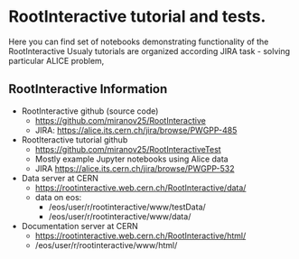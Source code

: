 # RootInteractive tutorial and tests. 
Here you can find set of notebooks demonstrating functionality of the RootInteractive
Usualy tutorials are organized according JIRA task - solving particular ALICE problem,


## RootInteractive Information

* RootInteractive github (source code)
  * https://github.com/miranov25/RootInteractive
  * JIRA: https://alice.its.cern.ch/jira/browse/PWGPP-485
* RootIteractive tutorial github
  * https://github.com/miranov25/RootInteractiveTest
  * Mostly example Jupyter notebooks  using Alice data
  * JIRA https://alice.its.cern.ch/jira/browse/PWGPP-532
* Data server at CERN
  * https://rootinteractive.web.cern.ch/RootInteractive/data/ 
  * data on eos: 
    * /eos/user/r/rootinteractive/www/testData/
    * /eos/user/r/rootinteractive/www/data/
* Documentation server at CERN
  * https://rootinteractive.web.cern.ch/RootInteractive/html/ 
  * /eos/user/r/rootinteractive/www/html/
  



